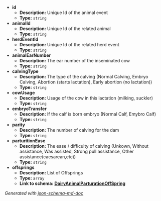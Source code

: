  - <b id="#/properties/id">id</b>
	 - **Description:** Unique Id of the animal event
	 - **Type:** `string`
 - <b id="#/properties/animalId">animalId</b>
	 - **Description:** Unique Id of the related animal
	 - **Type:** `string`
 - <b id="#/properties/herdEventId">herdEventId</b>
	 - **Description:** Unique Id of the related herd event
	 - **Type:** `string`
 - <b id="#/properties/animalEarNumber">animalEarNumber</b>
	 - **Description:** The ear number of the inseminated cow
	 - **Type:** `string`
 - <b id="#/properties/calvingType">calvingType</b>
	 - **Description:** The type of the calving (Normal Calving, Embryo Calving, Abortion (starts lactation), Early abortion (no lactation))
	 - **Type:** `string`
 - <b id="#/properties/cowUsage">cowUsage</b>
	 - **Description:** Usage of the cow in this lactation (milking, suckler)
	 - **Type:** `string`
 - <b id="#/properties/embryoTransfer">embryoTransfer</b>
	 - **Description:** If the calf is born embryo (Normal Calf, Emybro Calf)
	 - **Type:** `string`
 - <b id="#/properties/parity">parity</b>
	 - **Description:** The number of calving for the dam
	 - **Type:** `string`
 - <b id="#/properties/parturitionEase">parturitionEase</b>
	 - **Description:** The ease / difficulty of calving (Unkown, Without assistance, Was assisted, Strong pull assistance, Other assistance(caesarean,etc))
	 - **Type:** `string`
 - <b id="#/properties/offsprings">offsprings</b>
	 - **Description:** List of Offsprings
	 - **Type:** `array`
	 - <b id="dairyanimalparturationoffspringdairyanimalparturationoffspring.md">Link to schema: [DairyAnimalParturationOffSpring](DairyAnimalParturationOffSpring.md)</b>

_Generated with [json-schema-md-doc](https://brianwendt.github.io/json-schema-md-doc/)_
